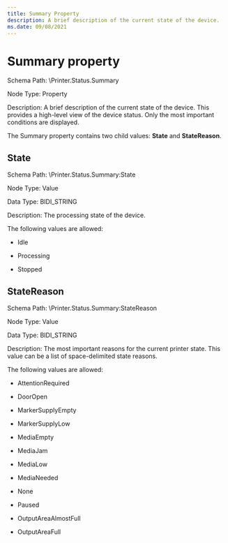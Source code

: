 ```yaml
---
title: Summary Property
description: A brief description of the current state of the device.
ms.date: 09/08/2021
---
```


# Summary property

Schema Path: \\Printer.Status.Summary

Node Type: Property

Description: A brief description of the current state of the device. This provides a high-level view of the device status. Only the most important conditions are displayed.

The Summary property contains two child values: **State** and **StateReason**.

## State

Schema Path: \\Printer.Status.Summary:State

Node Type: Value

Data Type: BIDI_STRING

Description: The processing state of the device.

The following values are allowed:

- Idle

- Processing

- Stopped

## StateReason

Schema Path: \\Printer.Status.Summary:StateReason

Node Type: Value

Data Type: BIDI_STRING

Description: The most important reasons for the current printer state. This value can be a list of space-delimited state reasons.

The following values are allowed:

- AttentionRequired

- DoorOpen

- MarkerSupplyEmpty

- MarkerSupplyLow

- MediaEmpty

- MediaJam

- MediaLow

- MediaNeeded

- None

- Paused

- OutputAreaAlmostFull

- OutputAreaFull
